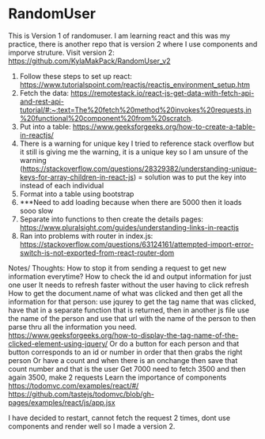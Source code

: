 # RandomUser

This is Version 1 of randomuser. I am learning react and this was my practice, there is another repo that is version 2 where I use components and imporve struture. Visit version 2: https://github.com/KylaMakPack/RandomUser_v2

1. Follow these steps to set up react: https://www.tutorialspoint.com/reactjs/reactjs_environment_setup.htm
2. Fetch the data: https://remotestack.io/react-js-get-data-with-fetch-api-and-rest-api-tutorial/#:~:text=The%20fetch%20method%20invokes%20requests,in%20functional%20component%20from%20scratch.
3. Put into a table: https://www.geeksforgeeks.org/how-to-create-a-table-in-reactjs/
4. There is a warning for unique key I tried to reference stack overflow but it still is giving me the warning, it is a unique key so I am unsure of the warning (https://stackoverflow.com/questions/28329382/understanding-unique-keys-for-array-children-in-react-js) = solution was to put the key into <tr> instead of each individual <td>
5. Format into a table using bootstrap
6. ***Need to add loading because when there are 5000 then it loads sooo slow
7. Separate into functions to then create the details pages: https://www.pluralsight.com/guides/understanding-links-in-reactjs
8. Ran into problems with router in index.js: https://stackoverflow.com/questions/63124161/attempted-import-error-switch-is-not-exported-from-react-router-dom
  
Notes/ Thoughts: How to stop it from sending a request to get new information everytime?
How to check the id and output information for just one user
It needs to refresh faster without the user having to click refresh
How to get the document.name of what was clicked and then get all the information for that person: use jqurey to get the tag name that was clicked, have that in a separate function that is returned, then in another js file use the name of the person and use that url with the name of the person to then parse thru all the information you need. https://www.geeksforgeeks.org/how-to-display-the-tag-name-of-the-clicked-element-using-jquery/
Or do a button for each person and that button corresponds to an id or number in order that then grabs the right person
Or have a count and when there is an onchange then save that count number and that is the user
Get 7000 need to fetch 3500 and then again 3500, make 2 requests
Learn the importance of components https://todomvc.com/examples/react/#/
https://github.com/tastejs/todomvc/blob/gh-pages/examples/react/js/app.jsx
  
I have decided to restart, cannot fetch the request 2 times, dont use components and render well so I made a version 2.
